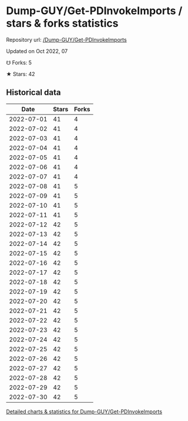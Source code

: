 # Dump-GUY/Get-PDInvokeImports / stars & forks statistics

Repository url: [/Dump-GUY/Get-PDInvokeImports](https://github.com/Dump-GUY/Get-PDInvokeImports)

Updated on Oct 2022, 07

☋ Forks: 5

★ Stars: 42

## Historical data
| Date | Stars | Forks |
|------|-------|-------|
| 2022-07-01 | 41 | 4 | 
| 2022-07-02 | 41 | 4 | 
| 2022-07-03 | 41 | 4 | 
| 2022-07-04 | 41 | 4 | 
| 2022-07-05 | 41 | 4 | 
| 2022-07-06 | 41 | 4 | 
| 2022-07-07 | 41 | 4 | 
| 2022-07-08 | 41 | 5 | 
| 2022-07-09 | 41 | 5 | 
| 2022-07-10 | 41 | 5 | 
| 2022-07-11 | 41 | 5 | 
| 2022-07-12 | 42 | 5 | 
| 2022-07-13 | 42 | 5 | 
| 2022-07-14 | 42 | 5 | 
| 2022-07-15 | 42 | 5 | 
| 2022-07-16 | 42 | 5 | 
| 2022-07-17 | 42 | 5 | 
| 2022-07-18 | 42 | 5 | 
| 2022-07-19 | 42 | 5 | 
| 2022-07-20 | 42 | 5 | 
| 2022-07-21 | 42 | 5 | 
| 2022-07-22 | 42 | 5 | 
| 2022-07-23 | 42 | 5 | 
| 2022-07-24 | 42 | 5 | 
| 2022-07-25 | 42 | 5 | 
| 2022-07-26 | 42 | 5 | 
| 2022-07-27 | 42 | 5 | 
| 2022-07-28 | 42 | 5 | 
| 2022-07-29 | 42 | 5 | 
| 2022-07-30 | 42 | 5 | 


[Detailed charts & statistics for Dump-GUY/Get-PDInvokeImports](https://reviewgithub.com/rep/Dump-GUY/Get-PDInvokeImports)
